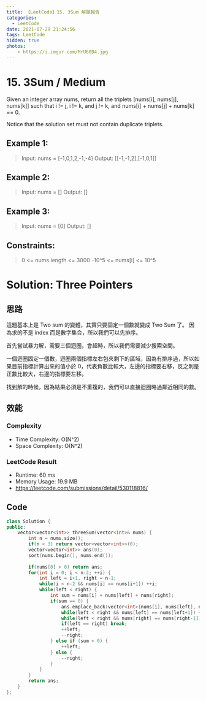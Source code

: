```yaml
---
title: 【LeetCode】15. 3Sum 解題報告
categories:
  - LeetCode
date: 2021-07-29 21:24:56
tags: LeetCode
hidden: true
photos:
    - https://i.imgur.com/MrU60D4.jpg
---
```

 
# 15. 3Sum / Medium

Given an integer array nums, return all the triplets [nums[i], nums[j], nums[k]] such that i != j, i != k, and j != k, and nums[i] + nums[j] + nums[k] == 0.

Notice that the solution set must not contain duplicate triplets.

<!-- more --> 
## Example 1:
> Input: nums = [-1,0,1,2,-1,-4]
> Output: [[-1,-1,2],[-1,0,1]]

## Example 2:
> Input: nums = []
> Output: []

## Example 3:
> Input: nums = [0]
> Output: []
 

## Constraints:
> 0 <= nums.length <= 3000
> -10^5 <= nums[i] <= 10^5

# Solution: Three Pointers
## 思路

這題基本上是 Two sum 的變體，其實只要固定一個數就變成 Two Sum 了。
因為求的不是 index 而是數字集合，所以我們可以先排序。

首先嘗試暴力解，需要三個迴圈，會超時，所以我們需要減少搜索空間。

一個迴圈固定一個數，迴圈兩個指標左右包夾剩下的區域，因為有排序過，所以如果目前指標計算出來的值小於 0，代表負數比較大，左邊的指標要右移，反之則是正數比較大，右邊的指標要左移。

找到解的時候，因為結果必須是不重複的，我們可以直接迴圈略過鄰近相同的數。


## 效能

### Complexity 
- Time Complexity: O(N^2)
- Space Complexity: O(N^2)

### LeetCode Result

- Runtime: 60 ms
- Memory Usage: 19.9 MB 
- https://leetcode.com/submissions/detail/530118816/

## Code 
```cpp
class Solution {
public:
    vector<vector<int>> threeSum(vector<int>& nums) {
        int n = nums.size();
        if(n < 3) return vector<vector<int>>(0);
        vector<vector<int>> ans(0);
        sort(nums.begin(), nums.end());
        
        if(nums[0] > 0) return ans;
        for(int i = 0; i < n-2; ++i) {
            int left = i+1, right = n-1;
            while(i < n-2 && nums[i] == nums[i+1]) ++i;
            while(left < right) {
                int sum = nums[i] + nums[left] + nums[right];
                if(sum == 0) {
                    ans.emplace_back(vector<int>{nums[i], nums[left], nums[right]});
                    while(left < right && nums[left] == nums[left+1]) ++left;
                    while(left < right && nums[right] == nums[right-1]) --right;
                    if(left == right) break;
                    ++left;
                    --right;
                } else if (sum < 0) { 
                    ++left;
                } else {
                    --right;
                }
            }
        }
        return ans;
    }
};
```
